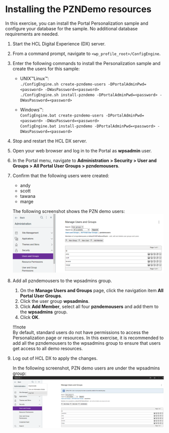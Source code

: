 # Installing the PZNDemo resources

In this exercise, you can install the Portal Personalization sample and configure your database for the sample. No additional database requirements are needed.

1. Start the HCL Digital Experience (DX) server.

2. From a command prompt, navigate to `<wp_profile_root>/ConfigEngine`.

3. Enter the following commands to install the Personalization sample and create the users for this sample:

    - UNIX™Linux™:  
        `./ConfigEngine.sh create-pzndemo-users -DPortalAdminPwd=<password> -DWasPassword=<password>`  
        `./ConfigEngine.sh install-pzndemo -DPortalAdminPwd=<password> -DWasPassword=<password>`  

    - Windows™:  
        `ConfigEngine.bat create-pzndemo-users -DPortalAdminPwd=<password> -DWasPassword=<password>`  
        `ConfigEngine.bat install-pzndemo -DPortalAdminPwd=<password> -DWasPassword=<password>`  

4. Stop and restart the HCL DX server.

5. Open your web browser and log in to the Portal as **wpsadmin** user.

6. In the Portal menu, navigate to **Administration > Security > User and Groups > All Portal User Groups > pzndemousers**.

7. Confirm that the following users were created:

    - andy  
    - scott
    - tawana
    - marge  

    The following screenshot shows the PZN demo users:
    ![PZN Demo Users](./images/pzndemo_users.png)

8. Add all pzndemousers to the wpsadmins group.

    1. On the **Manage Users and Groups** page, click the navigation item **All Portal User Groups**.  
    2. Click the user group **wpsadmins**.  
    3. Click **Add Member**, select all four **pzndemousers** and add them to the **wpsadmins** group.  
    4. Click **OK**.  

    !!!note  
        By default, standard users do not have permissions to access the Personalization page or resources. In this exercise, it is recommended to add all the pzndemousers to the wpsadmins group to ensure that users get access to all demo resources.   

9. Log out of HCL DX to apply the changes.

    In the following screenshot, PZN demo users are under the wpsadmins group:
    ![Adding the PZN Demo users to the wpsadmins group](./images/pzndemo_users_wpsadmins_group.png)  
